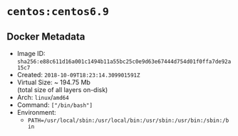 # `centos:centos6.9`

## Docker Metadata

- Image ID: `sha256:e88c611d16a001c1494b11a55bc25c0e9d63e67444d754d01f0ffa7de92a15c7`
- Created: `2018-10-09T18:23:14.309901591Z`
- Virtual Size: ~ 194.75 Mb  
  (total size of all layers on-disk)
- Arch: `linux`/`amd64`
- Command: `["/bin/bash"]`
- Environment:
  - `PATH=/usr/local/sbin:/usr/local/bin:/usr/sbin:/usr/bin:/sbin:/bin`
